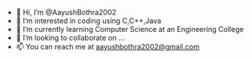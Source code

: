 - 👋 Hi, I’m @AayushBothra2002
- 👀 I’m interested in coding using C,C++,Java
- 🌱 I’m currently learning Computer Science at an Engineering College
- 💞️ I’m looking to collaborate on ...
- 📫 You can reach me at aayushbothra2002@gmail.com

<!---
AayushBothra2002/AayushBothra2002 is a ✨ special ✨ repository because its `README.md` (this file) appears on your GitHub profile.
You can click the Preview link to take a look at your changes.
--->
